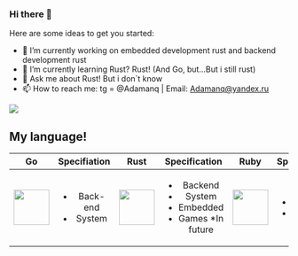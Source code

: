 ### Hi there 👋
Here are some ideas to get you started:

- 🔭 I’m currently working on embedded development rust and backend development rust
- 🌱 I’m currently learning Rust? Rust! (And Go, but...But i still rust) 
- 💬 Ask me about Rust! But i don`t know
- 📫 How to reach me: tg = @Adamanq | Email: Adamanq@yandex.ru 

<a href="https://github.com/anuraghazra/github-readme-stats">
  <img align="center" src="https://github-readme-stats.vercel.app/api?username=Adamanr&hide_border=true&show_icons=true&theme=moltack"/>
</a><br>

<h2> My language! </h2> 

| Go        | Specifiation           | Rust | Specification | Ruby | Specification 
| ------------- |:-------------:|:-------------:|:-------------:|:-------------:|:-------------:|
|  <img height="64" width="64" src="https://cdn.jsdelivr.net/npm/simple-icons@v7/icons/go.svg" /> |  <ul> <li>Back-end</li> <li>System</li> </ul> |<img height="64" width="64" src="https://cdn.jsdelivr.net/npm/simple-icons@v7/icons/rust.svg" /> |     <ul><li>Backend</li><li>System</li> <li>Embedded</li><li>Games *In future </li></ul> |<img height="64" width="64" src="https://cdn.jsdelivr.net/npm/simple-icons@v7/icons/ruby.svg" /> |     <ul><li>Backend</li><li>Script</li> 





